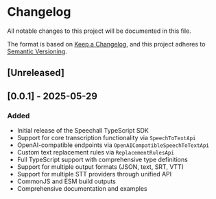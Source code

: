 # Changelog

All notable changes to this project will be documented in this file.

The format is based on [Keep a Changelog](https://keepachangelog.com/en/1.0.0/),
and this project adheres to [Semantic Versioning](https://semver.org/spec/v2.0.0.html).

## [Unreleased]

## [0.0.1] - 2025-05-29

### Added
- Initial release of the Speechall TypeScript SDK
- Support for core transcription functionality via `SpeechToTextApi`
- OpenAI-compatible endpoints via `OpenAICompatibleSpeechToTextApi`
- Custom text replacement rules via `ReplacementRulesApi`
- Full TypeScript support with comprehensive type definitions
- Support for multiple output formats (JSON, text, SRT, VTT)
- Support for multiple STT providers through unified API
- CommonJS and ESM build outputs
- Comprehensive documentation and examples 
